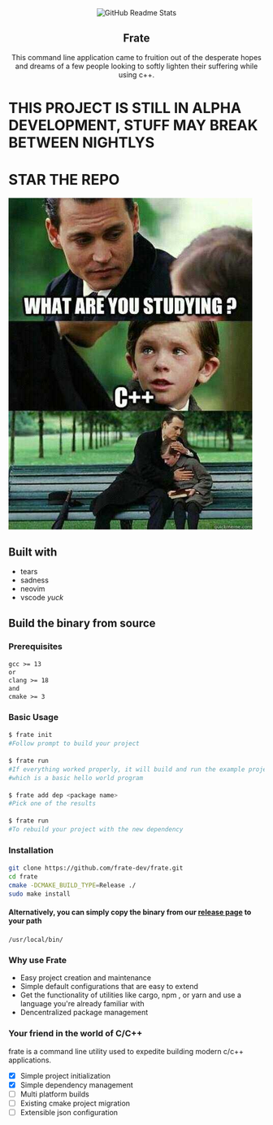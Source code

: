 <p align="center">
 <img width="250px" src="https://github.com/frate-dev/frate/blob/main/source/images/fratelogo.svg" align="center" alt="GitHub Readme Stats" />
 <h2 align="center">Frate</h2>
 <p align="center">This command line application came to fruition out of the desperate hopes and dreams of a few people looking to softly lighten their suffering while using c++. </p>
</p>

# THIS PROJECT IS STILL IN ALPHA DEVELOPMENT, STUFF MAY BREAK BETWEEN NIGHTLYS


# STAR THE REPO

![](./source/images/average_cpp_learner.png)


## Built with
- tears
- sadness
- neovim
- vscode *yuck*

## Build the binary from source
### Prerequisites

```
gcc >= 13
or
clang >= 18
and
cmake >= 3
```

### Basic Usage
```bash
$ frate init
#Follow prompt to build your project

$ frate run
#If everything worked properly, it will build and run the example project
#which is a basic hello world program

$ frate add dep <package name>
#Pick one of the results

$ frate run
#To rebuild your project with the new dependency
```


### Installation
```bash
git clone https://github.com/frate-dev/frate.git
cd frate
cmake -DCMAKE_BUILD_TYPE=Release ./
sudo make install
```

#### Alternatively, you can simply copy the binary from our [release page](https://github.com/frate-dev/frate/releases) to your path
`/usr/local/bin/`

### Why use Frate
- Easy project creation and maintenance
- Simple default configurations that are easy to extend
- Get the functionality of utilities like cargo, npm , or yarn and use a language you're already familiar with
- Dencentralized package management


### Your friend in the world of C/C++
frate is a command line utility used to expedite building modern c/c++ applications.

- [x] Simple project initialization
- [x] Simple dependency management
- [ ] Multi platform builds
- [ ] Existing cmake project migration
- [ ] Extensible json configuration
